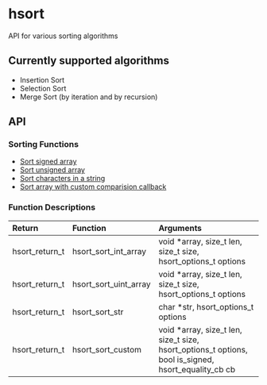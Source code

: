 # hsort
API for various sorting algorithms

## Currently supported algorithms
* Insertion Sort
* Selection Sort
* Merge Sort (by iteration and by recursion)

## API

### Sorting Functions
* [Sort signed array](#hsort_sort_int_array)
* [Sort unsigned array](#hsort_sort_uint_array)
* [Sort characters in a string](#hsort_sort_str)
* [Sort array with custom comparision callback](#hsort_sort_custom)

### Function Descriptions

| Return         | Function                  | Arguments |
| :------------- | :------------------------ | :-------- |
| hsort_return_t | <a name=hsort_sort_int_array></a>hsort_sort_int_array   | void *array, size_t len, size_t size, hsort_options_t options                                       |
| hsort_return_t | <a name=hsort_sort_uint_array></a>hsort_sort_uint_array | void *array, size_t len, size_t size, hsort_options_t options                                       |
| hsort_return_t | <a name=hsort_sort_str></a>hsort_sort_str               | char *str, hsort_options_t options                                                                  |
| hsort_return_t | <a name=hsort_sort_custom></a>hsort_sort_custom         | void *array, size_t len, size_t size, hsort_options_t options, bool is_signed, hsort_equality_cb cb |
